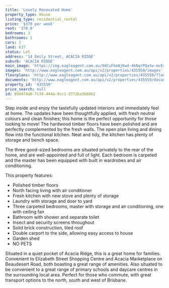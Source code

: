 ```yaml
---
title: 'Lovely Renovated Home'
property_type: House
listing_type: residential_rental
price: '$370 per week'
rent: '370.0'
bedrooms: 3
bathrooms: 1
cars: 2
land: 637
status: Let
address: '14 Emily Street, ACACIA RIDGE'
suburb: 'ACACIA RIDGE'
main_image: 'https://img.eagleagent.com.au/9dCuFkmAjKwd-4kNqrPQatw-mvE=/1280x854/smart/https://s3-us-west-2.amazonaws.com/eagleagent-orig/images/6825599/425524758-image-M.jpg'
images: 'http://www.eagleagent.com.au/api/v2/properties/435559/images'
floorplans: 'http://www.eagleagent.com.au/api/v2/properties/435559/floorplans'
documents: 'http://www.eagleagent.com.au/api/v2/properties/435559/documents'
property_id: '435559'
price_search: null
id: 894474a8-7c74-444a-9cc1-3772ba3bbbb2
---
```

Step inside and enjoy the tastefully updated interiors and immediately feel at home. The updates have been thoughtfully applied, with fresh neutral colours and clean finishes; this home is the perfect opportunity for those looking to move! The hardwood timber floors have been polished and are perfectly complemented by the fresh walls. The open plan living and dining flow into the functional kitchen. Neat and tidy, the kitchen has plenty of storage and bench space.

The three good-sized bedrooms are situated privately to the rear of the home, and are well-appointed and full of light. Each bedroom is carpeted and the master has been equipped with built in wardrobes and air conditioning.

This property features:

*  Polished timber floors
*  North facing living with air conditioner
*  Fresh kitchen with new stove and plenty of storage
*  Laundry with storage and door to yard
*  Three carpeted bedrooms, master with storage and air conditioning, one with ceiling fan
*  Bathroom with shower and separate toilet
*  Insect and security screens throughout
*  Solid brick construction, tiled roof
*  Double carport to the side, allowing easy access to house
*  Garden shed
*  NO PETS

Situated in a quiet pocket of Acacia Ridge, this is a great home for families. Convenient to Elizabeth Street Shopping Centre and Acacia Marketplace on Beaudesert Road, both boasting a great range of amenities. Also situated to be convenient to a great range of primary schools and daycare centres in the surrounding local area. Perfect for those who commute, with great transport options to the north, south and west of Brisbane.